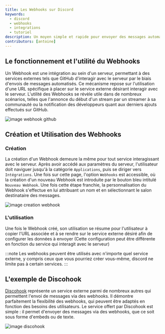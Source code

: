 ```yaml
---
title: Les Webhooks sur Discord
keywords:
  - discord
  - webhooks
  - integrations
  - tutoriel
description: Un moyen simple et rapide pour envoyer des messages automatiques.
contributors: [antoine]
---
```


## Le fonctionnement et l'utilité du Webhooks
Un Webhook est une intégration au sein d'un serveur, permettant à des services externes tels que GitHub d'interagir avec le serveur par le biais d'envois de messages automatisés. Ce mécanisme repose sur l'utilisation d'une URL spécifique à placer sur le service externe désirant interagir avec le serveur. L'utilité des Webhooks se révèle utile dans de nombreux scénarios, telles que l'annonce du début d'un stream par un streamer à sa communauté ou la notification des développeurs quant aux derniers ajouts effectués sur GitHub.

![image webhook github](https://i.dfr.gg/ORnH.png)

## Création et Utilisation des Webhooks
### Création
La création d'un Webhook demeure la même pour tout service interagissant avec le serveur. Après avoir accédé aux paramètres du serveur, l'utilisateur doit naviguer jusqu'à la catégorie `Applications`, puis se diriger vers `Intégrations`. Une fois sur cette page, l'option `Webhooks` est accessible, où la création d'un nouveau Webhook est introduite par le bouton bleu intitulé `Nouveau Webhook`. Une fois cette étape franchie, la personnalisation du Webhook s'effectue en lui attribuant un nom et en sélectionnant le salon destinataire des messages.

![image creation webhook](http://i.dfr.gg/7JKT.png)

### L'utilisation
Une fois le Webhook créé, son utilisation se résume pour l'utilisateur à copier l'URL associée et à se rendre sur le service externe désiré afin de configurer les données à envoyer (Cette configuration peut être différente en fonction du service qui interagit avec le serveur)

:::note 
Les webhooks peuvent être utilisés avec n'importe quel service externe, y compris ceux que vous pourriez créer vous-même, discord ne limite pas à certain services.
:::

## L'exemple de Discohook
[Discohook](https://discohook.org/) représente un service externe parmi de nombreux autres qui permettent l'envoi de messages via des webhooks. Il démontre parfaitement la flexibilité des webhooks, qui peuvent être adaptés en fonction des besoins des utilisateurs. Le service offert par Discohook est simple : il permet d'envoyer des messages via des webhooks, que ce soit sous forme d'embeds ou de texte.

![image discohook](http://i.dfr.gg/I05C.png)
